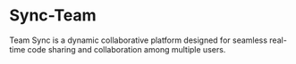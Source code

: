 # Sync-Team
Team Sync is a dynamic collaborative platform designed for seamless real-time code sharing and collaboration among multiple users. 
